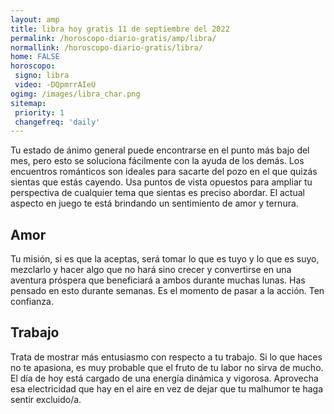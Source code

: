 ```yaml
---
layout: amp
title: libra hoy gratis 11 de septiembre del 2022 
permalink: /horoscopo-diario-gratis/amp/libra/
normallink: /horoscopo-diario-gratis/libra/
home: FALSE
horoscopo:
 signo: libra
 video: -DQpmrrAIeU
ogimg: /images/libra_char.png
sitemap:
 priority: 1
 changefreq: 'daily'
---
```



Tu estado de ánimo general puede encontrarse en el punto más bajo del mes, pero esto se soluciona fácilmente con la ayuda de los demás. Los encuentros románticos son ideales para sacarte del pozo en el que quizás sientas que estás cayendo. Usa puntos de vista opuestos para ampliar tu perspectiva de cualquier tema que sientas es preciso abordar. El actual aspecto en juego te está brindando un sentimiento de amor y ternura.

## Amor

Tu misión, si es que la aceptas, será tomar lo que es tuyo y lo que es suyo, mezclarlo y hacer algo que no hará sino crecer y convertirse en una aventura próspera que beneficiará a ambos durante muchas lunas. Has pensado en esto durante semanas. Es el momento de pasar a la acción. Ten confianza.

## Trabajo

Trata de mostrar más entusiasmo con respecto a tu trabajo. Si lo que haces no te apasiona, es muy probable que el fruto de tu labor no sirva de mucho. El día de hoy está cargado de una energía dinámica y vigorosa. Aprovecha esa electricidad que hay en el aire en vez de dejar que tu malhumor te haga sentir excluido/a.